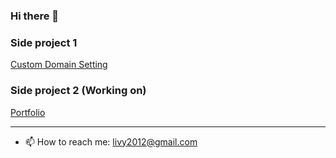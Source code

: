 ### Hi there 👋

### Side project 1

[Custom Domain Setting](https://sp1.liweicheng00.link/)

### Side project 2 (Working on)
[Portfolio](https://www.liweicheng00.link/)

<hr>

- 📫 How to reach me: livy2012@gmail.com
<!--
**liweicheng00/liweicheng00** is a ✨ _special_ ✨ repository because its `README.md` (this file) appears on your GitHub profile.

Here are some ideas to get you started:

- 🔭 I’m currently working on ...
- 🌱 I’m currently learning ...
- 👯 I’m looking to collaborate on ...
- 🤔 I’m looking for help with ...
- 💬 Ask me about ...
- 📫 How to reach me: ...
- 😄 Pronouns: ...
- ⚡ Fun fact: ...
-->
